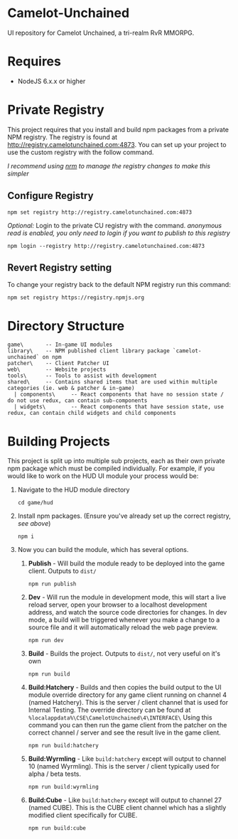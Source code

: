 # Camelot-Unchained
UI repository for Camelot Unchained, a tri-realm RvR MMORPG.

# Requires
* NodeJS 6.x.x or higher

# Private Registry
This project requires that you install and build npm packages from a private NPM registry. The registry is found at http://registry.camelotunchained.com:4873.  You can set up your project to use the custom registry with the follow command.

*I recommend using [nrm](https://www.npmjs.com/package/nrm) to manage the registry changes to make this simpler*

## Configure Registry
```
npm set registry http://registry.camelotunchained.com:4873
```

*Optional:* Login to the private CU registry with the command. *anonymous read is enabled, you only need to login if you want to publish to this registry*
```
npm login --registry http://registry.camelotunchained.com:4873
```



## Revert Registry setting
To change your registry back to the default NPM registry run this command:
```
npm set registry https://registry.npmjs.org
```

# Directory Structure
 
```
game\       -- In-game UI modules
library\    -- NPM published client library package `camelot-unchained` on npm
patcher\    -- Client Patcher UI
web\        -- Website projects
tools\      -- Tools to assist with development
shared\     -- Contains shared items that are used within multiple categories (ie. web & patcher & in-game)
  | components\     -- React components that have no session state / do not use redux, can contain sub-components
  | widgets\        -- React components that have session state, use redux, can contain child widgets and child components

``` 

# Building Projects
This project is split up into multiple sub projects, each as their own private npm package which must be compiled individually. For example, if you would like to work on the HUD UI module your process would be:

1. Navigate to the HUD module directory
    ```
    cd game/hud
    ```

2. Install npm packages.  (Ensure you've already set up the correct registry, *see above*)
    ```
    npm i 
    ```

3. Now you can build the module, which has several options.
    
    1. **Publish** - Will build the module ready to be deployed into the game client.  Outputs to `dist/`
        ```
        npm run publish
        ```
    
    2. **Dev** - Will run the module in development mode, this will start a live reload server, open your browser to a localhost development address, and watch the source code directories for changes. In dev mode, a build will be triggered whenever you make a change to a source file and it will automatically reload the web page preview.
        ```
        npm run dev
        ```
    
    3. **Build** - Builds the project. Outputs to `dist/`, not very useful on it's own
        ```
        npm run build 
        ```
    
    4. **Build:Hatchery** - Builds and then copies the build output to the UI module override directory for any game client running on channel 4 (named Hatchery). This is the server / client channel that is used for Internal Testing. The override directory can be found at `%localappdata%\CSE\CamelotUnchained\4\INTERFACE\` Using this command you can then run the game client from the patcher on the correct channel / server and see the result live in the game client.
        ```
        npm run build:hatchery
        ```
    
    5. **Build:Wyrmling** - Like `build:hatchery` except will output to channel 10 (named Wyrmling).  This is the server / client typically used for alpha / beta tests.
        ```
        npm run build:wyrmling
        ```
    
    6. **Build:Cube** - Like `build:hatchery` except will output to channel 27 (named CUBE).  This is the CUBE client channel which has a slightly modified client specifically for CUBE.
        ```
        npm run build:cube
        ```
    